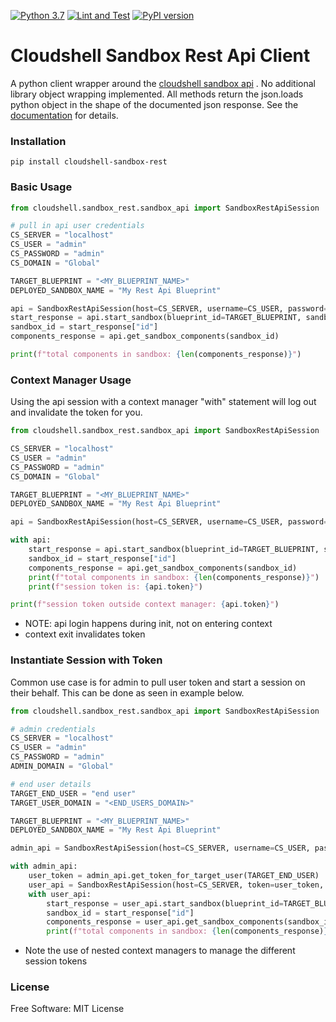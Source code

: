[![Python 3.7](https://img.shields.io/badge/python-3.7-blue.svg)](https://www.python.org/downloads/release/python/)
[![Lint and Test](https://github.com/QualiSystemsLab/Sandbox-API-Python/actions/workflows/lint-test.yml/badge.svg)](https://github.com/QualiSystemsLab/Sandbox-API-Python/actions/workflows/lint-test.yml)
[![PyPI version](https://badge.fury.io/py/cloudshell-sandbox-rest.svg)](https://badge.fury.io/py/cloudshell-sandbox-rest)

# Cloudshell Sandbox Rest Api Client

A python client wrapper around
the [cloudshell sandbox api](https://help.quali.com/Online%20Help/0.0/Portal/Content/API/CS-Snbx-API-Topic.htm?Highlight=sandbox%20api)
. No additional library object wrapping implemented. All methods return the json.loads python object in the shape of the
documented json response. See
the [documentation](https://help.quali.com/Online%20Help/0.0/Portal/Content/API/RefGuides/Sndbx-REST-API/REST-API-V2-Ref-Guide.htm?tocpath=CloudShell%20API%20Guide%7CCloudShell%20Sandbox%20API%7C_____3)
for details.

### Installation

```
pip install cloudshell-sandbox-rest
```

### Basic Usage

```python
from cloudshell.sandbox_rest.sandbox_api import SandboxRestApiSession

# pull in api user credentials
CS_SERVER = "localhost"
CS_USER = "admin"
CS_PASSWORD = "admin"
CS_DOMAIN = "Global"

TARGET_BLUEPRINT = "<MY_BLUEPRINT_NAME>"
DEPLOYED_SANDBOX_NAME = "My Rest Api Blueprint"

api = SandboxRestApiSession(host=CS_SERVER, username=CS_USER, password=CS_PASSWORD, domain=CS_DOMAIN)
start_response = api.start_sandbox(blueprint_id=TARGET_BLUEPRINT, sandbox_name=DEPLOYED_SANDBOX_NAME)
sandbox_id = start_response["id"]
components_response = api.get_sandbox_components(sandbox_id)

print(f"total components in sandbox: {len(components_response)}")
```

### Context Manager Usage

Using the api session with a context manager "with" statement will log out and invalidate the token for you.

```python
from cloudshell.sandbox_rest.sandbox_api import SandboxRestApiSession

CS_SERVER = "localhost"
CS_USER = "admin"
CS_PASSWORD = "admin"
CS_DOMAIN = "Global"

TARGET_BLUEPRINT = "<MY_BLUEPRINT_NAME>"
DEPLOYED_SANDBOX_NAME = "My Rest Api Blueprint"

api = SandboxRestApiSession(host=CS_SERVER, username=CS_USER, password=CS_PASSWORD, domain=CS_DOMAIN)

with api:
    start_response = api.start_sandbox(blueprint_id=TARGET_BLUEPRINT, sandbox_name=DEPLOYED_SANDBOX_NAME)
    sandbox_id = start_response["id"]
    components_response = api.get_sandbox_components(sandbox_id)
    print(f"total components in sandbox: {len(components_response)}")
    print(f"session token is: {api.token}")

print(f"session token outside context manager: {api.token}")
```

- NOTE: api login happens during init, not on entering context
- context exit invalidates token

### Instantiate Session with Token

Common use case is for admin to pull user token and start a session on their behalf. This can be done as seen in example
below.

```python
from cloudshell.sandbox_rest.sandbox_api import SandboxRestApiSession

# admin credentials
CS_SERVER = "localhost"
CS_USER = "admin"
CS_PASSWORD = "admin"
ADMIN_DOMAIN = "Global"

# end user details
TARGET_END_USER = "end user"
TARGET_USER_DOMAIN = "<END_USERS_DOMAIN>"

TARGET_BLUEPRINT = "<MY_BLUEPRINT_NAME>"
DEPLOYED_SANDBOX_NAME = "My Rest Api Blueprint"

admin_api = SandboxRestApiSession(host=CS_SERVER, username=CS_USER, password=CS_PASSWORD, domain=ADMIN_DOMAIN)

with admin_api:
    user_token = admin_api.get_token_for_target_user(TARGET_END_USER)
    user_api = SandboxRestApiSession(host=CS_SERVER, token=user_token, domain=TARGET_USER_DOMAIN)
    with user_api:
        start_response = user_api.start_sandbox(blueprint_id=TARGET_BLUEPRINT, sandbox_name=DEPLOYED_SANDBOX_NAME)
        sandbox_id = start_response["id"]
        components_response = user_api.get_sandbox_components(sandbox_id)
        print(f"total components in sandbox: {len(components_response)}")
```

- Note the use of nested context managers to manage the different session tokens

### License

Free Software: MIT License